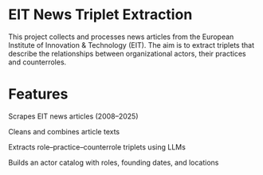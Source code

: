 # EIT News Triplet Extraction

This project collects and processes news articles from the European Institute of Innovation & Technology (EIT). The aim is to extract triplets that describe the relationships between organizational actors, their practices and counterroles.

# Features
Scrapes EIT news articles (2008–2025)

Cleans and combines article texts

Extracts role–practice–counterrole triplets using LLMs

Builds an actor catalog with roles, founding dates, and locations
